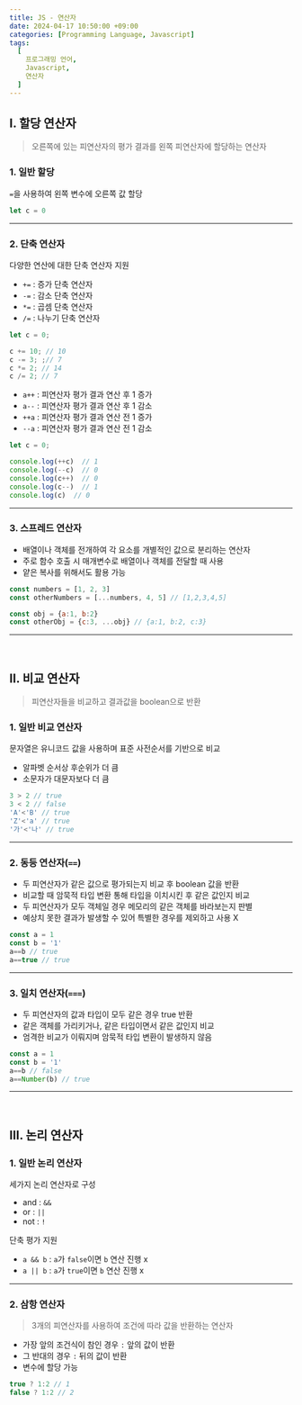```yaml
---
title: JS - 연산자
date: 2024-04-17 10:50:00 +09:00
categories: [Programming Language, Javascript]
tags:
  [
    프로그래밍 언어,
    Javascript,
    연산자
  ]
---
```


## Ⅰ. 할당 연산자

> 오른쪽에 있는 피연산자의 평가 결과를 왼쪽 피연산자에 할당하는 연산자

### 1. 일반 할당

`=`을 사용하여 왼쪽 변수에 오른쪽 값 할당

```js
let c = 0
```

---

### 2. 단축 연산자

다양한 연산에 대한 단축 연산자 지원
- `+=` : 증가 단축 연산자
- `-=` : 감소 단축 연산자
- `*=` : 곱셈 단축 연산자
- `/=` : 나누기 단축 연산자


```js
let c = 0;

c += 10; // 10
c -= 3; ;// 7
c *= 2; // 14
c /= 2; // 7
```

- `a++` : 피연산자 평가 결과 연산 후 1 증가
- `a--` : 피연산자 평가 결과 연산 후 1 감소
- `++a` : 피연산자 평가 결과 연산 전 1 증가
- `--a` : 피연산자 평가 결과 연산 전 1 감소

```js
let c = 0;

console.log(++c)  // 1
console.log(--c)  // 0
console.log(c++)  // 0
console.log(c--)  // 1
console.log(c)  // 0
```

---

### 3. 스프레드 연산자

- 배열이나 객체를 전개하여 각 요소를 개별적인 값으로 분리하는 연산자
- 주로 함수 호출 시 매개변수로 배열이나 객체를 전달할 때 사용
- 얕은 복사를 위해서도 활용 가능

```javascript
const numbers = [1, 2, 3]
const otherNumbers = [...numbers, 4, 5] // [1,2,3,4,5]

const obj = {a:1, b:2}
const otherObj = {c:3, ...obj} // {a:1, b:2, c:3}
```

---
<br>


## Ⅱ. 비교 연산자

> 피연산자들을 비교하고 결과값을 boolean으로 반환

### 1. 일반 비교 연산자

문자열은 유니코드 값을 사용하며 표준 사전순서를 기반으로 비교
- 알파벳 순서상 후순위가 더 큼
- 소문자가 대문자보다 더 큼

```javascript
3 > 2 // true
3 < 2 // false
'A'<'B' // true
'Z'<'a' // true
'가'<'나' // true
```

---

### 2. 동등 연산자(`==`)

- 두 피연산자가 같은 값으로 평가되는지 비교 후 boolean 값을 반환
- 비교할 때 암묵적 타입 변환 통해 타입을 이치시킨 후 같은 값인지 비교
- 두 피연산자가 모두 객체일 경우 메모리의 같은 객체를 바라보는지 판별
- 예상치 못한 결과가 발생할 수 있어 특별한 경우를 제외하고 사용 X
  
```javascript
const a = 1
const b = '1'
a==b // true
a==true // true
```

---

### 3. 일치 연산자(`===`)

- 두 피연산자의 값과 타입이 모두 같은 경우 true 반환
- 같은 객체를 가리키거나, 같은 타입이면서 같은 값인지 비교
- 엄격한 비교가 이뤄지며 암묵적 타입 변환이 발생하지 않음

```javascript
const a = 1
const b = '1'
a==b // false
a==Number(b) // true
```

---
<br>

## Ⅲ. 논리 연산자

### 1. 일반 논리 연산자

세가지 논리 연산자로 구성
- and : `&&`
- or : `||`
- not : `!`
  
단축 평가 지원
- `a && b` : `a`가 `false`이면 `b` 연산 진행 x
- `a || b` : `a`가 `true`이면 `b` 연산 진행 x

---

### 2. 삼항 연산자

> 3개의 피연산자를 사용하여 조건에 따라 값을 반환하는 연산자

- 가장 앞의 조건식이 참인 경우 `:` 앞의 값이 반환
- 그 반대의 경우 `:` 뒤의 값이 반환
- 변수에 할당 가능
  
```javascript
true ? 1:2 // 1
false ? 1:2 // 2
```
